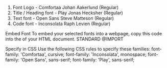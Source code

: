 1. Font Logo -  Comfortaa Johan Aakerlund (Regular)
2. Title / Heading font - Play Jonas Hecksher (Regular)
3. Text font - Open Sans Steve Matteson (Regular)
4. Code font - Inconsolata Raph Levien (Regular)

Embed Font
To embed your selected fonts into a webpage, copy this code into the <head> of your HTML document.
STANDARD @IMPORT
<link href="https://fonts.googleapis.com/css?family=Comfortaa|Inconsolata|Open+Sans|Play" rel="stylesheet">
Specify in CSS
Use the following CSS rules to specify these families:
    font-family: 'Comfortaa', cursive;
    font-family: 'Inconsolata', monospace;
    font-family: 'Open Sans', sans-serif;
    font-family: 'Play', sans-serif;
